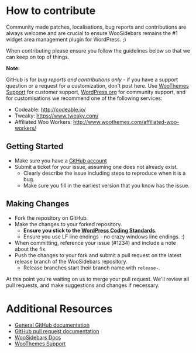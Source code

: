 # How to contribute

Community made patches, localisations, bug reports and contributions are always welcome and are crucial to ensure WooSidebars remains the #1 widget area management plugin for WordPress. ;)

When contributing please ensure you follow the guidelines below so that we can keep on top of things.

__Note:__

GitHub is for *bug reports and contributions only* - if you have a support question or a request for a customization, don't post here. Use [WooThemes Support](http://support.woothemes.com) for customer support, [WordPress.org](http://wordpress.org/support/plugin/woosidebars) for community support, and for customisations we recommend one of the following services:

- Codeable: http://codeable.io/
- Tweaky: https://www.tweaky.com/
- Affiliated Woo Workers: http://www.woothemes.com/affiliated-woo-workers/

## Getting Started

* Make sure you have a [GitHub account](https://github.com/signup/free)
* Submit a ticket for your issue, assuming one does not already exist.
  * Clearly describe the issue including steps to reproduce when it is a bug.
  * Make sure you fill in the earliest version that you know has the issue.

## Making Changes

* Fork the repository on GitHub.
* Make the changes to your forked repository.
  * **Ensure you stick to the [WordPress Coding Standards](http://codex.wordpress.org/WordPress_Coding_Standards).**
  * Ensure you use LF line endings - no crazy windows line endings. :)
* When committing, reference your issue (#1234) and include a note about the fix.
* Push the changes to your fork and submit a pull request on the latest release branch of the WooSidebars repository.
  * Release branches start their branch name with `release-`.

At this point you're waiting on us to merge your pull request. We'll review all pull requests, and make suggestions and changes if necessary.

# Additional Resources

* [General GitHub documentation](http://help.github.com/)
* [GitHub pull request documentation](http://help.github.com/send-pull-requests/)
* [WooSidebars Docs](http://docs.woothemes.com/documentation/plugins/woosidebars/)
* [WooThemes Support](http://support.woothemes.com/)